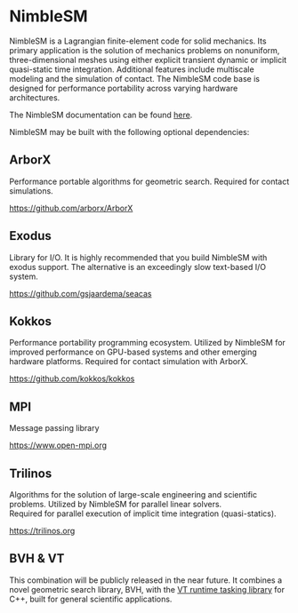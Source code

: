 # NimbleSM
NimbleSM is a Lagrangian finite-element code for solid mechanics.  Its primary application is the solution of mechanics problems on nonuniform, three-dimensional meshes using either explicit transient dynamic or implicit quasi-static time integration.  Additional features include multiscale modeling and the simulation of contact.  The NimbleSM code base is designed for performance portability across varying hardware architectures.

The NimbleSM documentation can be found [here](https://nimblesm.github.io/NimbleSM).

NimbleSM may be built with the following optional dependencies:

## ArborX

Performance portable algorithms for geometric search.
Required for contact simulations.

https://github.com/arborx/ArborX

## Exodus

Library for I/O.  It is highly recommended that you build NimbleSM with exodus support.  The alternative is an exceedingly slow text-based I/O system.

https://github.com/gsjaardema/seacas

## Kokkos

Performance portability programming ecosystem.  Utilized by NimbleSM for improved performance on GPU-based systems and other emerging hardware platforms.
Required for contact simulation with ArborX.

https://github.com/kokkos/kokkos

## MPI

Message passing library

https://www.open-mpi.org

## Trilinos

Algorithms for the solution of large-scale engineering and scientific problems.  Utilized by NimbleSM for parallel linear solvers.  
Required for parallel execution of implicit time integration (quasi-statics).

https://trilinos.org

## BVH & VT

This combination will be publicly released in the near future. 
It combines a novel geometric search library, BVH, with the [VT runtime tasking library](https://github.com/DARMA-tasking/vt) for C++, 
built for general scientific applications.


